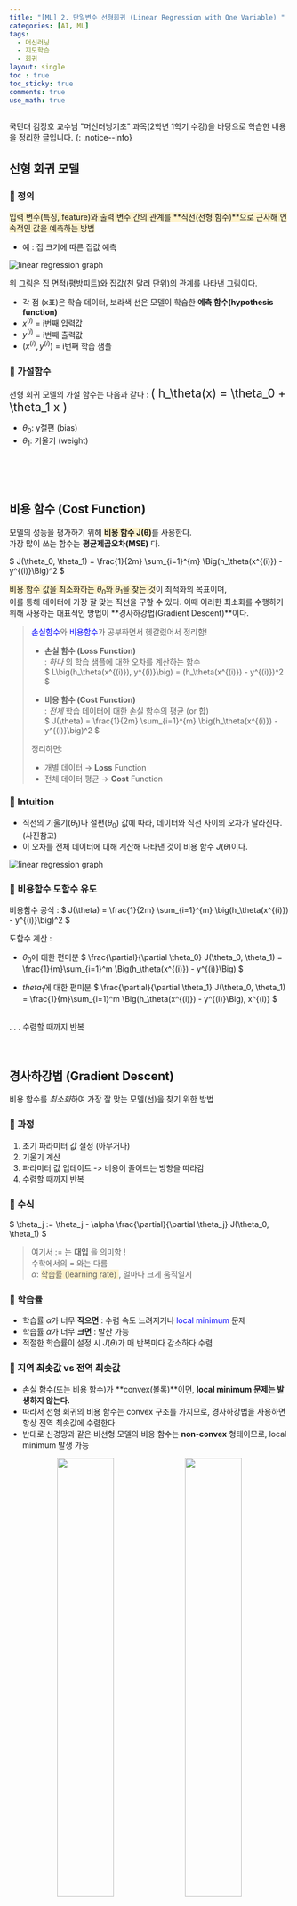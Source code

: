 ```yaml
---
title: "[ML] 2. 단일변수 선형회귀 (Linear Regression with One Variable) "
categories: [AI, ML]
tags:
  - 머신러닝
  - 지도학습
  - 회귀
layout: single
toc : true
toc_sticky: true
comments: true
use_math: true
---
```


국민대 김장호 교수님 "머신러닝기초" 과목(2학년 1학기 수강)을 바탕으로 학습한 내용을 정리한 글입니다.
{: .notice--info}


## 선형 회귀 모델
### 🐾 정의
<span style="background-color: #fff3cd">입력 변수(특징, feature)와 출력 변수 간의 관계를 **직선(선형 함수)**으로 근사해 연속적인 값을 예측하는 방법 </span>
- 예 : 집 크기에 따른 집값 예측 



![linear regression graph](/assets/images/linear_regression_example.png)  

위 그림은 집 면적(평방피트)와 집값(천 달러 단위)의 관계를 나타낸 그림이다. 
- 각 점 (x표)은 학습 데이터, 보라색 선은 모델이 학습한 **예측 함수(hypothesis function)**
- $x^{(i)}$ = i번째 입력값 
- $y^{(i)}$ = i번째 출력값 
- $(x^{(i)}, y^{(i)})$ = i번째 학습 샘플


### 🐾 가설함수
선형 회귀 모델의 가설 함수는 다음과 같다 : 
<span style="font-size:150%">\( h_\theta(x) = \theta_0 + \theta_1 x \)</span>

- $\theta_0$: y절편 (bias)  
- $\theta_1$: 기울기 (weight)  

<br> 
<br> 
<br> 

## 비용 함수 (Cost Function)
모델의 성능을 평가하기 위해 <span style="background-color: #fff3cd">**비용 함수 J(θ)**</span>를 사용한다.
<br> 가장 많이 쓰는 함수는 **평균제곱오차(MSE)** 다.

$
J(\theta_0, \theta_1) = \frac{1}{2m} \sum_{i=1}^{m} \Big(h_\theta(x^{(i)}) - y^{(i)}\Big)^2
$

<span style="background-color: #fff3cd">비용 함수 값을 최소화하는 $\theta_0$와 $\theta_1$을 찾는 것</span>이 최적화의 목표이며,  
이를 통해 데이터에 가장 잘 맞는 직선을 구할 수 있다. 이때 이러한 최소화를 수행하기 위해 사용하는 대표적인 방법이 **경사하강법(Gradient Descent)**이다.

> <span style="color: blue">손실함수</span>와 <span style="color: blue">비용함수</span>가 공부하면서 헷갈렸어서 정리함! <br> 
> - **손실 함수 (Loss Function)**  
>   : _하나_ 의 학습 샘플에 대한 오차를 계산하는 함수  
>   $ L\big(h_\theta(x^{(i)}), y^{(i)}\big) = (h_\theta(x^{(i)}) - y^{(i)})^2 $
>
> - **비용 함수 (Cost Function)**  
>   : _전체_ 학습 데이터에 대한 손실 함수의 평균 (or 합)  
>   $ J(\theta) = \frac{1}{2m} \sum_{i=1}^{m} \big(h_\theta(x^{(i)}) - y^{(i)}\big)^2 $
>
> 정리하면:  
> - 개별 데이터 → **Loss**  Function
> - 전체 데이터 평균 → **Cost** Function


### 🐾 Intuition
- 직선의 기울기($\theta_1$)나 절편($\theta_0$) 값에 따라, 데이터와 직선 사이의 오차가 달라진다. (사진참고)
- 이 오차를 전체 데이터에 대해 계산해 나타낸 것이 비용 함수 $J(\theta)$이다.  

![linear regression graph](/assets/images/linear_regression_costf_example.png)  


### 🐾 비용함수 도함수 유도
비용함수 공식 :  $ J(\theta) = \frac{1}{2m} \sum_{i=1}^{m} \big(h_\theta(x^{(i)}) - y^{(i)}\big)^2 $

도함수 계산 : 
- $\theta_0$에 대한 편미분
$
\frac{\partial}{\partial \theta_0} J(\theta_0, \theta_1) 
= \frac{1}{m}\sum_{i=1}^m \Big(h_\theta(x^{(i)}) - y^{(i)}\Big)
$

- $theta_1$에 대한 편미분
$
\frac{\partial}{\partial \theta_1} J(\theta_0, \theta_1) 
= \frac{1}{m}\sum_{i=1}^m \Big(h_\theta(x^{(i)}) - y^{(i)}\Big)\, x^{(i)}
$
<br>
.
.
.
수렴할 때까지 반복

<br> 
<br> 
<br> 

## 경사하강법 (Gradient Descent)
비용 함수를 *최소화*하여 가장 잘 맞는 모델(선)을 찾기 위한 방법

### 🐾 과정
1. 초기 파라미터 값 설정 (아무거나)
2. 기울기 계산
3. 파라미터 값 업데이트 -> 비용이 줄어드는 방향을 따라감
4. 수렴할 때까지 반복


### 🐾 수식
$
\theta_j := \theta_j - \alpha \frac{\partial}{\partial \theta_j} J(\theta_0, \theta_1)
$

> 여기서 := 는 **대입** 을 의미함 ! <br> 수학에서의 = 와는 다름 <br>
> $\alpha$: <span style="background-color: #fff3cd">학습률 (learning rate) </span> , 얼마나 크게 움직일지
  

### 🐾 학습률
- 학습률 $\alpha$가 너무 **작으면** : 수렴 속도 느려지거나 <span style="color: blue">local minimum </span> 문제
- 학습률 $\alpha$가 너무 **크면** : 발산 가능
- 적절한 학습률이 설정 시 $J(\theta)$가 매 반복마다 감소하다 수렴

### 🐾 지역 최솟값 vs 전역 최솟값
- 손실 함수(또는 비용 함수)가 **convex(볼록)**이면, **local minimum 문제는 발생하지 않는다.**  
- 따라서 선형 회귀의 비용 함수는 convex 구조를 가지므로, 경사하강법을 사용하면 항상 전역 최솟값에 수렴한다.  
- 반대로 신경망과 같은 비선형 모델의 비용 함수는 **non-convex** 형태이므로, local minimum 발생 가능

 
<p align="center">
  <img src="/assets/images/gradient_descent.png" width="45%" />
  <img src="/assets/images/gradient_descent2.png" width="45%" />
</p>

<br> 
<br> 
<br> 

## 다양한 경사하강법  
### 🐾 배치 경사하강법 (Batch Gradient Descent)
- <span style="background-color: #fff3cd">모든 학습 데이터를 한꺼번에 사용해서 기울기(gradient)를 계산하고, 한 번 업데이트. </span> 
  - 즉, m개의 샘플을 다 합쳐서 평균 오차 방향을 구함 → 그 방향으로 $\theta\$를 조정  
- 장점 :
  - 수렴이 안정적, 정확도가 높음
- 단점 :
  - 데이터가 크면 계산량이 커져서 비효율적임
  - 속도가 느릴 수 있음

  
### 🐾 확률적 경사하강법 (Stochastic Gradient Descent, SGD)
- <span style="background-color: #fff3cd">한 번에 **하나 혹은 일부 훈련 샘플**만을 사용</span>하여 기울기를 계산하고 업데이트
- 장점 :
  - 계산 비용 절감
  - 대규모 데이터셋에도 O
- 단점 :
  - 매 업데이트마다 일부 데이터만 반영하기에 기울기 방향이 불안정하고, 노이즈가 많아서 들쭉날쭉할 수 있음. 
  - 수렴 속도가 느려지거나 local minimum 도달 어려울 수도
  <br>
- <u>단점 보완한 알고리즘</u>
  - **모멘텀(Momentum)**  
    - 이전 단계의 기울기를 일정 비율 반영하여 관성을 부여함
    - 불필요한 진동을 줄이고 더 빠른 수렴 가능  

  - **AdaGrad**  
    - 파라미터마다 학습률을 동적으로 조정함
    - 자주 업데이트되는 파라미터는 학습률을 줄이고, 드물게 업데이트되는 파라미터는 학습률을 크게 유지  

  - **이외에도 Adam 등이 있다고 한다 ~** 


### 🐾 미니배치 경사하강법 (Mini-batch Gradient Descent)
- <span style="background-color: #fff3cd">전체 데이터를 작게 나눈 **배치(예: 32개, 64개, 128개 샘플)** 단위로 나눠서</span> 기울기를 계산하고 업데이트하는 방법
- 장점 : 
  - 계산 효율성 조음
  - 안정적
- 단점 : 
  - 배치 크기를 잘 정해야함 (너무 크면 Batch처럼 느려지고 너무 작으면 SGD처럼 진동 심해질수도)
  

### 🐾 요약

| 방법 | 한 번에 쓰는 데이터 | 장점 | 단점 | 비유 |
|------|-----------------|------|------|------|
| **Batch** | 전체 데이터 | 수렴 안정적, 이론적 분석 용이 | 느림, 대규모 데이터 비효율적 | 전교생 점수 평균 내기 |
| **SGD** | 1개 샘플 | 빠름, 빅데이터 적합 | 진동 큼, 불안정 | 학생 1명만 보고 판단 |
| **Mini-batch** | 일부 샘플 (32~256) | 속도·안정성 균형, 실무 표준 | 배치 크기 선택이 중요 | 반 학생들 점수 평균 내기 |

![경사하강법들](https://encrypted-tbn0.gstatic.com/images?q=tbn:ANd9GcS0HbwglKYFGLozH4GBN69CTlocP5y6c5S0Og&s)

<br>
출처 : https://didalsgur.tistory.com/entry/SGD-Batch-miniBatch-%EA%B2%BD%EC%82%AC%ED%95%98%EA%B0%95%EB%B2%95-%EB%B9%84%EA%B5%90